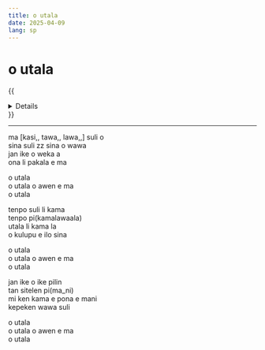 ```yaml
---
title: o utala
date: 2025-04-09
lang: sp
---
```


# o utala

{{<details title="sona namako">}}
_tenpo pana la_ suno nanpa luka tu-wan la mun nanpa tu-tu la sike nanpa owe mute2 luka  
_kon lipu la_ mi toki+pona e [kalama musi [ELS SEGADORS]](https://www.youtube.com/watch?v=Eyar4LaXg6w&t=106) tan toki [kasi,, tawa,, lawa,,]
{{</details>}}

---

ma [kasi,, tawa,, lawa,,] suli o  
sina suli zz sina o wawa  
jan ike o weka a  
ona li pakala e ma  

o utala  
o utala o awen e ma  
o utala  

tenpo suli li kama  
tenpo pi(kamalawaala)  
utala li kama la  
o kulupu e ilo sina  

o utala  
o utala o awen e ma  
o utala  

jan ike o ike pilin  
tan sitelen pi(ma_ni)  
mi ken kama e pona e mani  
kepeken wawa suli  

o utala  
o utala o awen e ma  
o utala  

